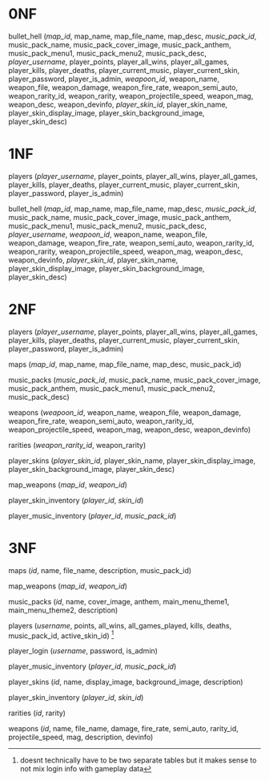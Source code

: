 # 0NF
bullet_hell (*map_id*, map_name, map_file_name, map_desc, *music_pack_id*, music_pack_name, music_pack_cover_image, music_pack_anthem, music_pack_menu1, music_pack_menu2, music_pack_desc, *player_username*, player_points, player_all_wins, player_all_games, player_kills, player_deaths, player_current_music, player_current_skin, player_password, player_is_admin, *weapoon_id*, weapon_name, weapon_file, weapon_damage, weapon_fire_rate, weapon_semi_auto, weapon_rarity_id, weapon_rarity, weapon_projectile_speed, weapon_mag, weapon_desc, weapon_devinfo, *player_skin_id*, player_skin_name, player_skin_display_image, player_skin_background_image, player_skin_desc)

# 1NF
players (*player_username*, player_points, player_all_wins, player_all_games, player_kills, player_deaths, player_current_music, player_current_skin, player_password, player_is_admin)

bullet_hell (*map_id*, map_name, map_file_name, map_desc, *music_pack_id*, music_pack_name, music_pack_cover_image, music_pack_anthem, music_pack_menu1, music_pack_menu2, music_pack_desc, *player_username*, *weapoon_id*, weapon_name, weapon_file, weapon_damage, weapon_fire_rate, weapon_semi_auto, weapon_rarity_id, weapon_rarity, weapon_projectile_speed, weapon_mag, weapon_desc, weapon_devinfo, *player_skin_id*, player_skin_name, player_skin_display_image, player_skin_background_image, player_skin_desc)

# 2NF
players (*player_username*, player_points, player_all_wins, player_all_games, player_kills, player_deaths, player_current_music, player_current_skin, player_password, player_is_admin)

maps (*map_id*, map_name, map_file_name, map_desc, music_pack_id)

music_packs (*music_pack_id*, music_pack_name, music_pack_cover_image, music_pack_anthem, music_pack_menu1, music_pack_menu2, music_pack_desc)

weapons (*weapoon_id*, weapon_name, weapon_file, weapon_damage, weapon_fire_rate, weapon_semi_auto, weapon_rarity_id, weapon_projectile_speed, weapon_mag, weapon_desc, weapon_devinfo)

rarities (*weapon_rarity_id*, weapon_rarity)

player_skins (*player_skin_id*, player_skin_name, player_skin_display_image, player_skin_background_image, player_skin_desc)

map_weapons (*map_id*, *weapon_id*)

player_skin_inventory (*player_id*, *skin_id*)

player_music_inventory (*player_id*, *music_pack_id*)

# 3NF
maps (*id*, name, file_name, description, music_pack_id)

map_weapons (*map_id*, *weapon_id*)

music_packs (*id*, name, cover_image, anthem, main_menu_theme1, main_menu_theme2, description)

players (*username*, points, all_wins, all_games_played, kills, deaths, music_pack_id, active_skin_id) [^1]

player_login (*username*, password, is_admin)

player_music_inventory (*player_id*, *music_pack_id*)

player_skins (*id*, name, display_image, background_image, description)

player_skin_inventory (*player_id*, *skin_id*)

rarities (*id*, rarity)

weapons (*id*, name, file_name, damage, fire_rate, semi_auto, rarity_id, projectile_speed, mag, description, devinfo)

[^1]: doesnt technically have to be two separate tables but it makes sense to not mix login info with gameplay data
